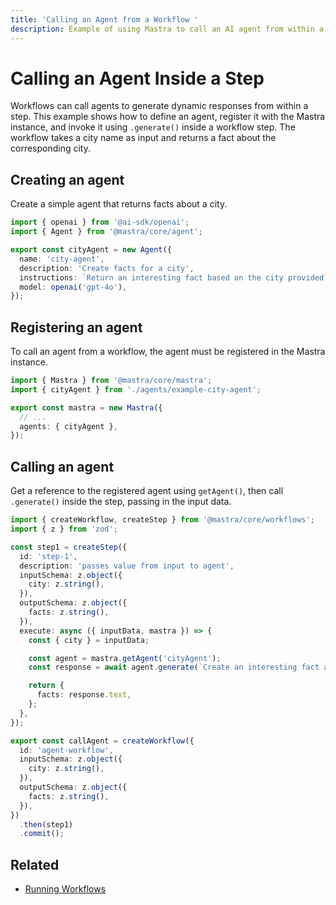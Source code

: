 ```yaml
---
title: 'Calling an Agent from a Workflow '
description: Example of using Mastra to call an AI agent from within a workflow step.
---
```


# Calling an Agent Inside a Step

Workflows can call agents to generate dynamic responses from within a step. This example shows how to define an agent, register it with the Mastra instance, and invoke it using `.generate()` inside a workflow step. The workflow takes a city name as input and returns a fact about the corresponding city.

## Creating an agent

Create a simple agent that returns facts about a city.

```typescript filename="src/mastra/agents/example-city-agent.ts" showLineNumbers copy
import { openai } from '@ai-sdk/openai';
import { Agent } from '@mastra/core/agent';

export const cityAgent = new Agent({
  name: 'city-agent',
  description: 'Create facts for a city',
  instructions: `Return an interesting fact based on the city provided`,
  model: openai('gpt-4o'),
});
```

## Registering an agent

To call an agent from a workflow, the agent must be registered in the Mastra instance.

```typescript filename="src/mastra/index.ts" showLineNumbers copy
import { Mastra } from '@mastra/core/mastra';
import { cityAgent } from './agents/example-city-agent';

export const mastra = new Mastra({
  // ...
  agents: { cityAgent },
});
```

## Calling an agent

Get a reference to the registered agent using `getAgent()`, then call `.generate()` inside the step, passing in the input data.

```typescript filename="src/mastra/workflows/example-call-agent.ts" showLineNumbers copy
import { createWorkflow, createStep } from '@mastra/core/workflows';
import { z } from 'zod';

const step1 = createStep({
  id: 'step-1',
  description: 'passes value from input to agent',
  inputSchema: z.object({
    city: z.string(),
  }),
  outputSchema: z.object({
    facts: z.string(),
  }),
  execute: async ({ inputData, mastra }) => {
    const { city } = inputData;

    const agent = mastra.getAgent('cityAgent');
    const response = await agent.generate(`Create an interesting fact about ${city}`);

    return {
      facts: response.text,
    };
  },
});

export const callAgent = createWorkflow({
  id: 'agent-workflow',
  inputSchema: z.object({
    city: z.string(),
  }),
  outputSchema: z.object({
    facts: z.string(),
  }),
})
  .then(step1)
  .commit();
```

## Related

- [Running Workflows](./running-workflows)
